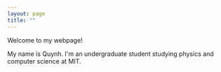 ```yaml
---
layout: page
title: ""
---
```

Welcome to my webpage!

My name is Quynh. I'm an undergraduate student studying physics and computer science at MIT.
